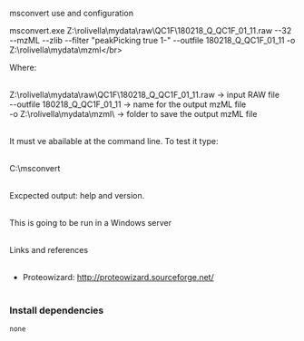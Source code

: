 msconvert use and configuration

msconvert.exe Z:\rolivella\mydata\raw\QC1F\180218_Q_QC1F_01_11.raw --32 --mzML --zlib --filter "peakPicking true 1-"  --outfile 180218_Q_QC1F_01_11 -o Z:\rolivella\mydata\mzml\</br></br>

Where: </br></br>

Z:\rolivella\mydata\raw\QC1F\180218_Q_QC1F_01_11.raw -> input RAW file </br>
--outfile 180218_Q_QC1F_01_11 -> name for the output mzML file</br>
-o Z:\rolivella\mydata\mzml\ -> folder to save the output mzML file</br></br>

It must ve abailable at the command line. To test it type: </br></br>

C:\msconvert</br></br>

Excpected output: help and version. </br></br>

This is going to be run in a Windows server</br></br>

Links and references
</br></br>
* Proteowizard: http://proteowizard.sourceforge.net/
</br></br>

### Install dependencies

    none


